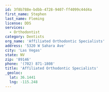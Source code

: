 ```yaml
---
id: 3f8b788e-bdbb-4728-9407-ff4099c44d4a
first_name: Stephen
last_name: Fleming
license: DDS
services:
  - Orthodontist
category: Dentists
org_name: 'Affiliated Orthodontic Specialists'
address: '5320 W Sahara Ave'
city: 'Las Vegas'
state: NV
zip: '89146'
phone: '(702) 871-1808'
title: 'Affiliated Orthodontic Specialists'
_geoloc:
  lat: 36.1441
  lng: -115.248
---
```

